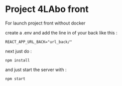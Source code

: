 # Project 4LAbo front

For launch project front without docker

create a .env and add the line in of your back like this :

```
REACT_APP_URL_BACK="url_back/"
```

next just do :

```
npm install
```

and just start the server with :

```
npm start
```
